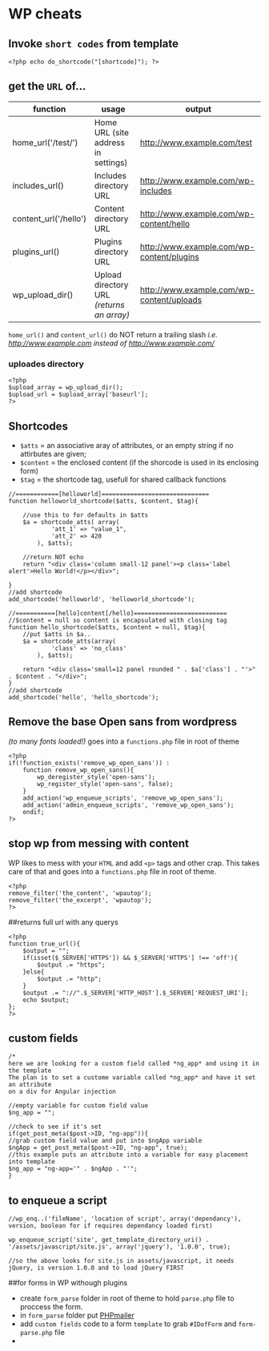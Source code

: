WP cheats
=========

## Invoke `short codes` from template
`<?php echo do_shortcode("[shortcode]"); ?>`

## get the `URL` of...

| function              | usage                                     | output                                    |
| ------------------    | ----------------------------------------- | ------------------------------------------|
| home_url('/test/')    | Home URL (site address in settings)       | http://www.example.com/test               |
| includes_url()        | Includes directory URL                    | http://www.example.com/wp-includes        |
| content_url('/hello') | Content directory URL                     | http://www.example.com/wp-content/hello   |
| plugins_url()         | Plugins directory URL                     | http://www.example.com/wp-content/plugins |
| wp_upload_dir()       | Upload directory URL *(returns an array)* | http://www.example.com/wp-content/uploads |

`home_url()` and `content_url()` do NOT return a trailing slash *i.e. http://www.example.com instead of http://www.example.com/*


### uploades directory
```
<?php
$upload_array = wp_upload_dir();
$upload_url = $upload_array['baseurl'];
?>
```

## Shortcodes

- `$atts` = an associative aray of attributes, or an empty string if no attirbutes are given;
- `$content` = the enclosed content (if the shorcode is used in its enclosing form)
- `$tag` = the shortcode tag, usefull for shared callback functions

```
//============[helloworld]==============================
function helloworld_shortcode($atts, $content, $tag){
    
    //use this to for defaults in $atts
    $a = shortcode_atts( array(
            'att_1' => "value_1",
            'att_2' => 420
        ), $atts);
        
    //return NOT echo
    return "<div class='column small-12 panel'><p class='label alert'>Hello World!</p></div>";
    
}
//add shortcode
add_shortcode('helloworld', 'helloworld_shortcode');

//===========[hello]content[/hello]==========================
//$content = null so content is encapsulated with closing tag
function hello_shortcode($atts, $content = null, $tag){
    //put $atts in $a..
    $a = shortcode_atts(array(
            'class' => 'no_class'
        ), $atts);
        
    return "<div class='small=12 panel rounded " . $a['class'] . "'>" . $content . "</div>";
}
//add shortcode
add_shortcode('hello', 'hello_shortcode');
```

## Remove the base Open sans from wordpress
*(to many fonts loaded!)* goes into a `functions.php` file in root of theme
```
<?php
if(!function_exists('remove_wp_open_sans')) :
    function remove_wp_open_sans(){
        wp_deregister_style('open-sans');
        wp_register_style('open-sans', false);
    }
    add_action('wp_enqueue_scripts', 'remove_wp_open_sans');
    add_action('admin_enqueue_scripts', 'remove_wp_open_sans');
    endif;
?>
```

## stop wp from messing with content
WP likes to mess with your `HTML` and add `<p>` tags and other crap. This takes care of that and goes into a `functions.php` file in root of theme.
```
<?php
remove_filter('the_content', 'wpautop');
remove_filter('the_excerpt', 'wpautop');
?>
```
##returns full url with any querys
```
<?php
function true_url(){
    $output = "";
    if(isset($_SERVER['HTTPS']) && $_SERVER['HTTPS'] !== 'off'){
        $output .= "https";
    }else{
        $output .= "http";
    }
    $output .= "://".$_SERVER['HTTP_HOST'].$_SERVER['REQUEST_URI'];
    echo $output;
};
?>
```

## custom fields
```
/*
here we are looking for a custom field called *ng_app* and using it in the template
The plan is to set a custome variable called *ng_app* and have it set an attribute
on a div for Angular injection

//empty variable for custom field value
$ng_app = "";

//check to see if it's set
if(get_post_meta($post->ID, "ng-app")){
//grab custom field value and put into $ngApp variable
$ngApp = get_post_meta($post->ID, "ng-app", true);
//this example puts an attribute into a variable for easy placement into template
$ng_app = "ng-app='" . $ngApp . "'";
}
```

## to enqueue a script
```
//wp_enq..('fileName', 'location of script', array('dependancy'), version, boolean for if requires dependancy loaded first)

wp_enqueue_script('site', get_template_directory_uri() . '/assets/javascript/site.js', array('jquery'), '1.0.0', true);

//so the above looks for site.js in assets/javascript, it needs jQuery, is version 1.0.0 and to load jQuery FIRST
```

##for forms in WP withough plugins
- create `form_parse` folder in root of theme to hold `parse.php` file to proccess the form.
- in `form_parse` folder put [PHPmailer](https://github.com/PHPMailer/PHPMailer)
- add `custom fields` code to a form `template` to grab `#IDofForm` and `form-parse.php` file
- 